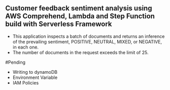 ## Customer feedback sentiment analysis using AWS Comprehend, Lambda and Step Function build with Serverless Framework

- This application inspects a batch of documents and returns an inference of the prevailing sentiment, POSITIVE, NEUTRAL, MIXED, or NEGATIVE, in each one.
- The number of documents in the request exceeds the limit of 25.

#Pending

- Writing to dynamoDB
- Environment Variable
- IAM Policies

[//]: <> (https://aws.amazon.com/blogs/machine-learning/analyzing-contact-center-calls-part-1-use-amazon-transcribe-and-amazon-comprehend-to-analyze-customer-sentiment/)

[//]: <> (https://aws.amazon.com/blogs/machine-learning/use-aws-machine-learning-to-analyze-customer-calls-from-contact-centers-part-2-automate-deploy-and-visualize-analytics-using-amazon-transcribe-amazon-comprehend-aws-cloudformation-and-amazon-q/)

[//]: <> (https://www.serverless.com/blog/common-node8-mistakes-in-lambda)

[//]: <> (https://levelup.gitconnected.com/avoiding-the-pitfalls-of-async-node-js-functions-in-aws-lambda-941220582e7a)

[//]: <> (https://aws.amazon.com/blogs/aws/new-step-functions-support-for-dynamic-parallelism/
)
